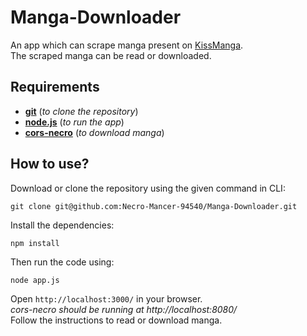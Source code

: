 # Manga-Downloader
An app which can scrape manga present on [KissManga](https://kissmanga.com/).  
The scraped manga can be read or downloaded.

## Requirements
* [**git**](https://git-scm.com/downloads) (_to clone the repository_)
* [**node.js**](https://nodejs.org/en/download) (_to run the app_)
* [**cors-necro**](https://github.com/Necro-Mancer-94540/cors-necro) (_to download manga_)

## How to use?
Download or clone the repository using the given command in CLI:
```
git clone git@github.com:Necro-Mancer-94540/Manga-Downloader.git
```
Install the dependencies:
```
npm install
```
Then run the code using:
```
node app.js
```
Open `http://localhost:3000/` in your browser.  
_cors-necro should be running at http://localhost:8080/_  
Follow the instructions to read or download manga.
